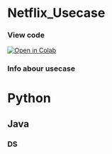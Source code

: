 # Netflix_Usecase

### View code 
[![Open in Colab](https://colab.research.google.com/img/colab_favicon.ico)](https://colab.research.google.com/drive/15uiPwZOXEriYCqjk_p4SxdCO8N3UN_Vb?usp=sharing)


### Info abour usecase


# Python
## Java
### DS



